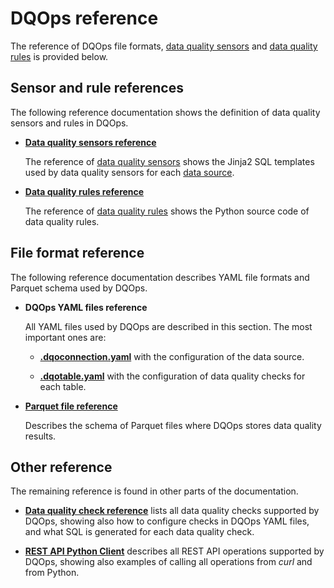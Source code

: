 # DQOps reference
The reference of DQOps file formats, [data quality sensors](../dqo-concepts/sensors/sensors.md) and
[data quality rules](../dqo-concepts/rules/rules.md) is provided below.


## Sensor and rule references
The following reference documentation shows the definition of data quality sensors and rules in DQOps.

 - **[Data quality sensors reference](./sensors/index.md)**

    The reference of [data quality sensors](../dqo-concepts/sensors/sensors.md) shows the Jinja2 SQL templates
    used by data quality sensors for each [data source](../data-sources/index.md).


 - **[Data quality rules reference](./rules/index.md)**

    The reference of [data quality rules](../dqo-concepts/rules/rules.md) shows the Python source code
    of data quality rules.


## File format reference 
The following reference documentation describes YAML file formats and Parquet schema used by DQOps.

 - **DQOps YAML files reference**

    All YAML files used by DQOps are described in this section. The most important ones are:

     - **[.dqoconnection.yaml](./yaml/ConnectionYaml.md)** with the configuration of the data source.

     - **[.dqotable.yaml](./yaml/TableYaml.md)** with the configuration of data quality checks for each table.


 - **[Parquet file reference](./parquetfiles/index.md)**

    Describes the schema of Parquet files where DQOps stores data quality results.



## Other reference
The remaining reference is found in other parts of the documentation.

- [**Data quality check reference**](../checks/index.md) lists all data quality checks supported by DQOps,
  showing also how to configure checks in DQOps YAML files, and what SQL is generated for each data quality check.

- [**REST API Python Client**](../client/index.md) describes all REST API operations supported by DQOps,
  showing also examples of calling all operations from *curl* and from Python.
